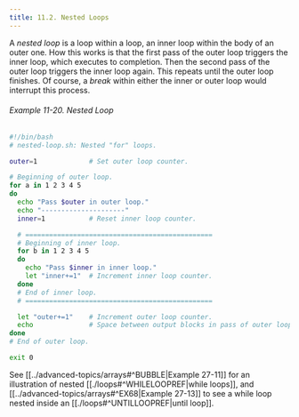 ```yaml
---
title: 11.2. Nested Loops
---
```



A _nested loop_ is a loop within a loop, an inner loop within the body of an outer one. How this works is that the first pass of the outer loop triggers the inner loop, which executes to completion. Then the second pass of the outer loop triggers the inner loop again. This repeats until the outer loop finishes. Of course, a _break_ within either the inner or outer loop would interrupt this process.

###### Example 11-20. Nested Loop

```bash
#!/bin/bash
# nested-loop.sh: Nested "for" loops.

outer=1             # Set outer loop counter.

# Beginning of outer loop.
for a in 1 2 3 4 5
do
  echo "Pass $outer in outer loop."
  echo "---------------------"
  inner=1           # Reset inner loop counter.

  # ===============================================
  # Beginning of inner loop.
  for b in 1 2 3 4 5
  do
    echo "Pass $inner in inner loop."
    let "inner+=1"  # Increment inner loop counter.
  done
  # End of inner loop.
  # ===============================================

  let "outer+=1"    # Increment outer loop counter. 
  echo              # Space between output blocks in pass of outer loop.
done               
# End of outer loop.

exit 0
```

See [[../advanced-topics/arrays#^BUBBLE|Example 27-11]] for an illustration of nested [[./loops#^WHILELOOPREF|while loops]], and [[../advanced-topics/arrays#^EX68|Example 27-13]] to see a while loop nested inside an [[./loops#^UNTILLOOPREF|until loop]].
